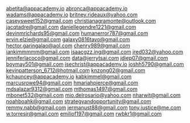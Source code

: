 abetita@appacademy.io
abronca@appacademy.io
wadams@appacademy.io
britney.rideaux@yahoo.com
caseysweet152@gmail.com
christianagramonte@outlook.com
jacqtadre@gmail.com
daniellegendre1221@gmail.com
devinmrichards95@gmail.com
humanerror787@gmail.com
ervin.elzie@gmail.com
galaxy0816tavo@gmail.com
hector.garingalao@aol.com
chenry989@gmail.com
iankimmmmm@gmail.com
isaacgzz.ing@gmail.com
jred032@yahoo.com
jenniferlacoco@gmail.com
data@jerrytsai.com
jdiep07@gmail.com
boymay501@gmail.com
jsechrist@appacademy.io
joshh5790@gmail.com
kevinpatterson_6712@hotmail.com
knzong02@gmail.com
kchauncey@appacademy.io
kabkimmel@gmail.com
marcusrowe94@gmail.com
hmariahpierce@gmail.com
mdsalazar9312@gmail.com
mthomas1497@gmail.com
mbonet532@gmail.com
mio.delrosario@yahoo.com
nharwit@gmail.com
noahboahk@gmail.com
strategyandopportunity@gmail.com
remmy.nabb@gmail.com
jermanust88@gmail.com
tony.justice@me.com
w.torresjr@gmail.com
emiliof197@gmail.com
rwbkr1@gmail.com

